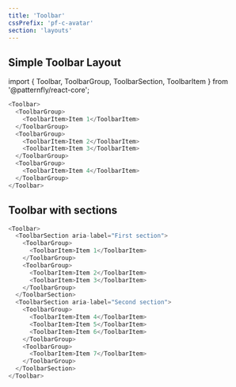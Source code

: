 ```yaml
---
title: 'Toolbar'
cssPrefix: 'pf-c-avatar'
section: 'layouts'
---
```


## Simple Toolbar Layout

import { Toolbar, ToolbarGroup, ToolbarSection, ToolbarItem } from '@patternfly/react-core';

```js
<Toolbar>
  <ToolbarGroup>
    <ToolbarItem>Item 1</ToolbarItem>
  </ToolbarGroup>
  <ToolbarGroup>
    <ToolbarItem>Item 2</ToolbarItem>
    <ToolbarItem>Item 3</ToolbarItem>
  </ToolbarGroup>
  <ToolbarGroup>
    <ToolbarItem>Item 4</ToolbarItem>
  </ToolbarGroup>
</Toolbar>
```

## Toolbar with sections

```js
<Toolbar>
  <ToolbarSection aria-label="First section">
    <ToolbarGroup>
      <ToolbarItem>Item 1</ToolbarItem>
    </ToolbarGroup>
    <ToolbarGroup>
      <ToolbarItem>Item 2</ToolbarItem>
      <ToolbarItem>Item 3</ToolbarItem>
    </ToolbarGroup>
  </ToolbarSection>
  <ToolbarSection aria-label="Second section">
    <ToolbarGroup>
      <ToolbarItem>Item 4</ToolbarItem>
      <ToolbarItem>Item 5</ToolbarItem>
      <ToolbarItem>Item 6</ToolbarItem>
    </ToolbarGroup>
    <ToolbarGroup>
      <ToolbarItem>Item 7</ToolbarItem>
    </ToolbarGroup>
  </ToolbarSection>
</Toolbar>
```
